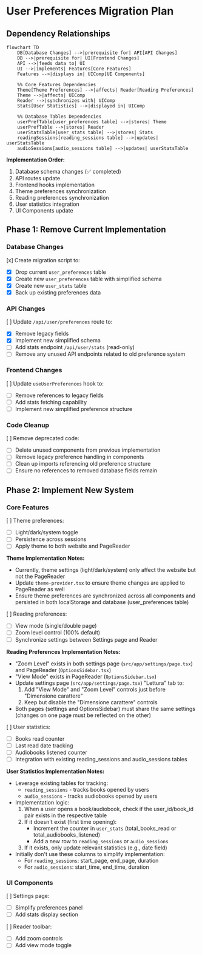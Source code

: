 # User Preferences Migration Plan

## Dependency Relationships

```mermaid
flowchart TD
    DB[Database Changes] -->|prerequisite for| API[API Changes]
    DB -->|prerequisite for| UI[Frontend Changes]
    API -->|feeds data to| UI
    UI -->|implements| Features[Core Features]
    Features -->|displays in| UIComp[UI Components]

    %% Core Features Dependencies
    Theme[Theme Preferences] -->|affects| Reader[Reading Preferences]
    Theme -->|affects| UIComp
    Reader -->|synchronizes with| UIComp
    Stats[User Statistics] -->|displayed in| UIComp

    %% Database Tables Dependencies
    userPrefTable[user_preferences table] -->|stores| Theme
    userPrefTable -->|stores| Reader
    userStatsTable[user_stats table] -->|stores| Stats
    readingSessions[reading_sessions table] -->|updates| userStatsTable
    audioSessions[audio_sessions table] -->|updates| userStatsTable
```

**Implementation Order:**

1. Database schema changes (✅ completed)
2. API routes update
3. Frontend hooks implementation
4. Theme preferences synchronization
5. Reading preferences synchronization
6. User statistics integration
7. UI Components update

## Phase 1: Remove Current Implementation

### Database Changes

[x] Create migration script to:

-   [x] Drop current `user_preferences` table
-   [x] Create new `user_preferences` table with simplified schema
-   [x] Create new `user_stats` table
-   [x] Back up existing preferences data

### API Changes

[ ] Update `/api/user/preferences` route to:

-   [x] Remove legacy fields
-   [x] Implement new simplified schema
-   [ ] Add stats endpoint `/api/user/stats` (read-only)
-   [ ] Remove any unused API endpoints related to old preference system

### Frontend Changes

[ ] Update `useUserPreferences` hook to:

-   [ ] Remove references to legacy fields
-   [ ] Add stats fetching capability
-   [ ] Implement new simplified preference structure

### Code Cleanup

[ ] Remove deprecated code:

-   [ ] Delete unused components from previous implementation
-   [ ] Remove legacy preference handling in components
-   [ ] Clean up imports referencing old preference structure
-   [ ] Ensure no references to removed database fields remain

## Phase 2: Implement New System

### Core Features

[ ] Theme preferences:

-   [ ] Light/dark/system toggle
-   [ ] Persistence across sessions
-   [ ] Apply theme to both website and PageReader

**Theme Implementation Notes:**

-   Currently, theme settings (light/dark/system) only affect the website but not the PageReader
-   Update `theme-provider.tsx` to ensure theme changes are applied to PageReader as well
-   Ensure theme preferences are synchronized across all components and persisted in both localStorage and database (user_preferences table)

[ ] Reading preferences:

-   [ ] View mode (single/double page)
-   [ ] Zoom level control (100% default)
-   [ ] Synchronize settings between Settings page and Reader

**Reading Preferences Implementation Notes:**

-   "Zoom Level" exists in both settings page (`src/app/settings/page.tsx`) and PageReader (`OptionsSidebar.tsx`)
-   "View Mode" exists in PageReader (`OptionsSidebar.tsx`)
-   Update settings page (`src/app/settings/page.tsx`) "Lettura" tab to:
    1. Add "View Mode" and "Zoom Level" controls just before "Dimensione carattere"
    2. Keep but disable the "Dimensione carattere" controls
-   Both pages (settings and OptionsSidebar) must share the same settings (changes on one page must be reflected on the other)

[ ] User statistics:

-   [ ] Books read counter
-   [ ] Last read date tracking
-   [ ] Audiobooks listened counter
-   [ ] Integration with existing reading_sessions and audio_sessions tables

**User Statistics Implementation Notes:**

-   Leverage existing tables for tracking:
    -   `reading_sessions` - tracks books opened by users
    -   `audio_sessions` - tracks audiobooks opened by users
-   Implementation logic:
    1. When a user opens a book/audiobook, check if the user_id/book_id pair exists in the respective table
    2. If it doesn't exist (first time opening):
        - Increment the counter in `user_stats` (total_books_read or total_audiobooks_listened)
        - Add a new row to `reading_sessions` or `audio_sessions`
    3. If it exists, only update relevant statistics (e.g., date field)
-   Initially don't use these columns to simplify implementation:
    -   For `reading_sessions`: start_page, end_page, duration
    -   For `audio_sessions`: start_time, end_time, duration

### UI Components

[ ] Settings page:

-   [ ] Simplify preferences panel
-   [ ] Add stats display section

[ ] Reader toolbar:

-   [ ] Add zoom controls
-   [ ] Add view mode toggle
